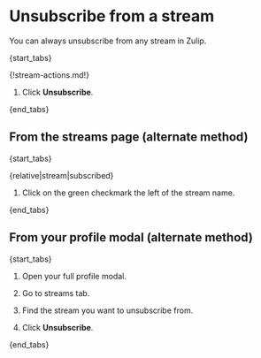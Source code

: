 # Unsubscribe from a stream

You can always unsubscribe from any stream in Zulip.

{start_tabs}

{!stream-actions.md!}

1. Click **Unsubscribe**.

{end_tabs}

## From the streams page (alternate method)

{start_tabs}

{relative|stream|subscribed}

1. Click on the green checkmark the left of the stream name.

{end_tabs}

## From your profile modal (alternate method)

{start_tabs}

1. Open your full profile modal.

2. Go to streams tab.

3. Find the stream you want to unsubscribe from.

4. Click **Unsubscribe**.

{end_tabs}
